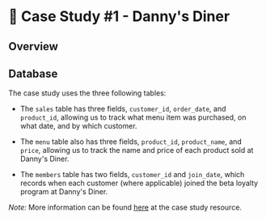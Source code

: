 # 🍜 Case Study #1 - Danny's Diner

## Overview

## Database
The case study uses the three following tables:

- The `sales` table has three fields, `customer_id`, `order_date`, and `product_id`, allowing us to track what menu item was purchased, on what date, and by which customer.

- The `menu` table also has three fields, `product_id`, `product_name`, and `price`, allowing us to track the name and price of each product sold at Danny's Diner.

- The `members` table has two fields, `customer_id` and `join_date`, which records when each customer (where applicable) joined the beta loyalty program at Danny's Diner.

<em>Note:</em> More information can be found [here](https://8weeksqlchallenge.com/case-study-1/) at the case study resource.
